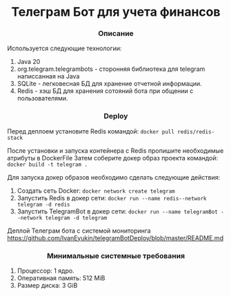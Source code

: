 <h1 align="center">Телеграм Бот для учета финансов</h1>
<h3 align="center">Описание</h3>

Используется следующие технологии:
1. Java 20
2. org.telegram.telegrambots - сторонняя библиотека для telegram написсанная на Java
3. SQLite - легковесная БД для хранение отчетной информации.
4. Redis - хэш БД для хранения сотояний бота при общении с пользователями.

<h3 align="center">Deploy</h3>

Перед деплоем установите Redis командой: 
`docker pull redis/redis-stack`

После установки и запуска контейнера с Redis пропишите необходимые атрибуты в DockerFile
Затем соберите докер образ проекта командой:
`docker build -t telegram . `
 
Для запуска докер образов необходимо сделать следующие действия: 
1. Создать сеть Docker:
  `docker network create telegram`
2. Запустить Redis в докер сети:
   `docker run --name redis--network telegram -d redis`
3. Запустить TelegramBot в докер сети:
   `docker run --name telegramBot --network telegram -d telegram`

Деплой Телеграм бота с системой мониторинга https://github.com/IvanEyukin/telegramBotDeploy/blob/master/README.md

<h3 align="center">Минимальные системные требования</h3>

1. Процессор: 1 ядро.
2. Оперативная память: 512 MiB
3. Размер диска: 3 GiB
